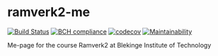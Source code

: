 # ramverk2-me


[![Build Status](https://travis-ci.org/mafd16/ramverk2-me.svg)](https://travis-ci.org/mafd16/ramverk2-me)
[![BCH compliance](https://bettercodehub.com/edge/badge/mafd16/ramverk2-me?branch=master)](https://bettercodehub.com/)
[![codecov](https://codecov.io/gh/mafd16/ramverk2-me/branch/master/graph/badge.svg)](https://codecov.io/gh/mafd16/ramverk2-me)
[![Maintainability](https://api.codeclimate.com/v1/badges/1554ec25f13bba2d25db/maintainability)](https://codeclimate.com/github/mafd16/ramverk2-me/maintainability)


Me-page for the course Ramverk2 at Blekinge Institute of Technology
